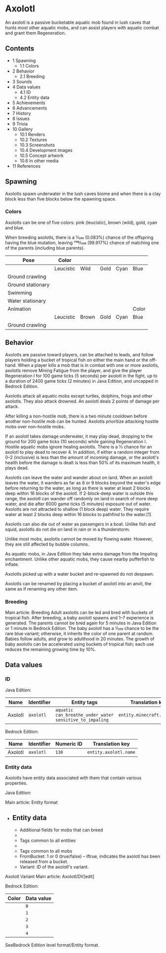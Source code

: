# Axolotl
An axolotl is a passive bucketable aquatic mob found in lush caves that hunts most other aquatic mobs, and can assist players with aquatic combat and grant them Regeneration.

## Contents
- 1 Spawning
	- 1.1 Colors
- 2 Behavior
	- 2.1 Breeding
- 3 Sounds
- 4 Data values
	- 4.1 ID
	- 4.2 Entity data
- 5 Achievements
- 6 Advancements
- 7 History
- 8 Issues
- 9 Trivia
- 10 Gallery
	- 10.1 Renders
	- 10.2 Textures
	- 10.3 Screenshots
	- 10.4 Development images
	- 10.5 Concept artwork
	- 10.6 In other media
- 11 References

## Spawning
Axolotls spawn underwater in the lush caves biome and when there is a clay block less than five blocks below the spawning space.

### Colors
Axolotls can be one of five colors: pink (leucistic), brown (wild), gold, cyan and blue. 

When breeding axolotls, there is a 1⁄1200 (0.083%) chance of the offspring having the blue mutation, leaving 1199⁄1200 (99.917%) chance of matching one of the parents (including blue parents).

| Pose              | Color     |       |      |      |       |
|-------------------|-----------|-------|------|------|-------|
|                   | Leucistic | Wild  | Gold | Cyan | Blue  |
| Ground crawling   |           |       |      |      |       |
| Ground stationary |           |       |      |      |       |
| Swimming          |           |       |      |      |       |
| Water stationary  |           |       |      |      |       |
| Animation         |           |       |      |      | Color |
|                   | Leucistic | Brown | Gold | Cyan | Blue  |
| Ground crawling   |           |       |      |      |       |

## Behavior
Axolotls are passive toward players, can be attached to leads, and follow players holding a bucket of tropical fish on either the main hand or the off-hand. When a player kills a mob that is in combat with one or more axolotls, axolotls remove Mining Fatigue from the player, and give the player Regeneration I for 100 game ticks (5 seconds) per axolotl in the fight, up to a duration of 2400 game ticks (2 minutes) in Java Edition, and uncapped in Bedrock Edition.

Axolotls attack all aquatic mobs except turtles, dolphins, frogs and other axolotls. They also attack drowned. An axolotl deals 2 points of damage per attack.

After killing a non-hostile mob, there is a two minute cooldown before another non-hostile mob can be hunted. Axolotls prioritize attacking hostile mobs over non-hostile mobs.

If an axolotl takes damage underwater, it may play dead, dropping to the ground for 200 game ticks (10 seconds) while gaining Regeneration I. Hostile aquatic mobs ignore healing axolotls. There is a 1⁄3 chance for an axolotl to play dead to recover 4. In addition, if either a random integer from 0–2 (inclusive) is less than the amount of incoming damage, or the axolotl's health before the damage is dealt is less than 50% of its maximum health, it plays dead. 

Axolotls can leave the water and wander about on land. When an axolotl leaves the water, it wanders as far as 8 or 9 blocks beyond the water's edge before returning to the water, as long as there is water at least 2 blocks deep within 16 blocks of the axolotl. If 2-block-deep water is outside this range, the axolotl can wander off randomly on land in search of more deep water, and die after 6000 game ticks (5 minutes) exposure out of water. Axolotls are not attracted to shallow (1 block deep) water. They require water at least 2 blocks deep within 16 blocks to pathfind to the water.[1]

Axolotls can also die out of water as passengers in a boat. Unlike fish and squid, axolotls do not die on land in rain or in a thunderstorm.

Unlike most mobs, axolotls cannot be moved by flowing water. However, they are still affected by bubble columns.

As aquatic mobs, in Java Edition they take extra damage from the Impaling enchantment. Unlike other aquatic mobs, they cause nearby pufferfish to inflate.

Axolotls picked up with a water bucket and re-spawned do not despawn.

Axolotls can be renamed by placing a bucket of axolotl into an anvil, the same as if renaming any other item.

### Breeding
Main article: Breeding
Adult axolotls can be led and bred with buckets of tropical fish. After breeding, a baby axolotl spawns and 1–7 experience is generated. The parents cannot be bred again for 5 minutes in Java Edition or 1 minute in Bedrock Edition. The baby axolotl has a 1⁄1200 chance to be the rare blue variant; otherwise, it inherits the color of one parent at random. Babies follow adults, and grow to adulthood in 20 minutes. The growth of baby axolotls can be accelerated using buckets of tropical fish; each use reduces the remaining growing time by 10%.

## Data values
### ID
Java Edition:

| Name    | Identifier | Entity tags                                                         | Translation key            |
|---------|------------|---------------------------------------------------------------------|----------------------------|
| Axolotl | `axolotl`  | `aquatic`<br/>`can_breathe_under_water`<br/>`sensitive_to_impaling` | `entity.minecraft.axolotl` |

Bedrock Edition:

| Name    | Identifier | Numeric ID | Translation key       |
|---------|------------|------------|-----------------------|
| Axolotl | `axolotl`  | `130`      | `entity.axolotl.name` |

### Entity data
Axolotls have entity data associated with them that contain various properties.

Java Edition:

Main article: Entity format
- Entity data
	- 
	- Additional fields for mobs that can breed
	- 
	- Tags common to all entities
	- 
	- Tags common to all mobs
	- FromBucket: 1 or 0 (true/false) – iftrue, indicates the axolotl has been released from a bucket.
	- Variant: ID of the axolotl's variant.


Axolotl Variant
Main article: Axolotl/DV[edit]

Bedrock Edition:

| Color | Data value |
|-------|------------|
|       | `0`        |
|       | `1`        |
|       | `2`        |
|       | `3`        |
|       | `4`        |

SeeBedrock Edition level format/Entity format.
